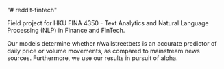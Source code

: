 "# reddit-fintech" 

Field project for HKU FINA 4350 - Text Analytics and Natural Language Processing (NLP) in Finance and FinTech.

Our models determine whether r/wallstreetbets is an accurate predictor of daily price or volume movements, as compared to mainstream news sources. Furthermore, we use our results in pursuit of alpha.